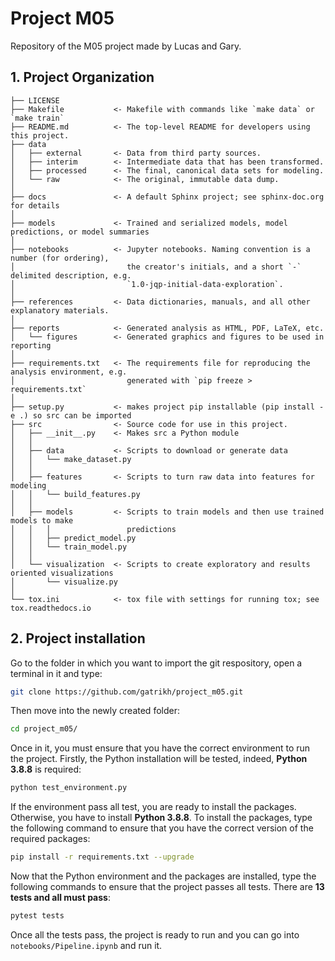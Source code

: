 # Project M05

Repository of the M05 project made by Lucas and Gary.

## 1. Project Organization

    ├── LICENSE
    ├── Makefile           <- Makefile with commands like `make data` or `make train`
    ├── README.md          <- The top-level README for developers using this project.
    ├── data
    │   ├── external       <- Data from third party sources.
    │   ├── interim        <- Intermediate data that has been transformed.
    │   ├── processed      <- The final, canonical data sets for modeling.
    │   └── raw            <- The original, immutable data dump.
    │
    ├── docs               <- A default Sphinx project; see sphinx-doc.org for details
    │
    ├── models             <- Trained and serialized models, model predictions, or model summaries
    │
    ├── notebooks          <- Jupyter notebooks. Naming convention is a number (for ordering),
    │                         the creator's initials, and a short `-` delimited description, e.g.
    │                         `1.0-jqp-initial-data-exploration`.
    │
    ├── references         <- Data dictionaries, manuals, and all other explanatory materials.
    │
    ├── reports            <- Generated analysis as HTML, PDF, LaTeX, etc.
    │   └── figures        <- Generated graphics and figures to be used in reporting
    │
    ├── requirements.txt   <- The requirements file for reproducing the analysis environment, e.g.
    │                         generated with `pip freeze > requirements.txt`
    │
    ├── setup.py           <- makes project pip installable (pip install -e .) so src can be imported
    ├── src                <- Source code for use in this project.
    │   ├── __init__.py    <- Makes src a Python module
    │   │
    │   ├── data           <- Scripts to download or generate data
    │   │   └── make_dataset.py
    │   │
    │   ├── features       <- Scripts to turn raw data into features for modeling
    │   │   └── build_features.py
    │   │
    │   ├── models         <- Scripts to train models and then use trained models to make
    │   │   │                 predictions
    │   │   ├── predict_model.py
    │   │   └── train_model.py
    │   │
    │   └── visualization  <- Scripts to create exploratory and results oriented visualizations
    │       └── visualize.py
    │
    └── tox.ini            <- tox file with settings for running tox; see tox.readthedocs.io

## 2. Project installation

Go to the folder in which you want to import the git respository, open a terminal in it and type: 

```bash
git clone https://github.com/gatrikh/project_m05.git
```

Then move into the newly created folder: 

```bash 
cd project_m05/
```

Once in it, you must ensure that you have the correct environment to run the project. Firstly, the Python installation will be tested, indeed, **Python 3.8.8** is required: 

```bash
python test_environment.py
```

If the environment pass all test, you are ready to install the packages. Otherwise, you have to install **Python 3.8.8**. To install the packages, type the following command to ensure that you have the correct version of the required packages: 

```bash
pip install -r requirements.txt --upgrade
```

Now that the Python environment and the packages are installed, type the following commands to ensure that the project passes all tests. There are **13 tests and all must pass**: 

```bash
pytest tests
```

Once all the tests pass, the project is ready to run and you can go into `notebooks/Pipeline.ipynb` and run it. 

